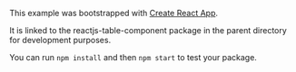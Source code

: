 This example was bootstrapped with [Create React App](https://github.com/facebook/create-react-app).

It is linked to the reactjs-table-component package in the parent directory for development purposes.

You can run `npm install` and then `npm start` to test your package.
